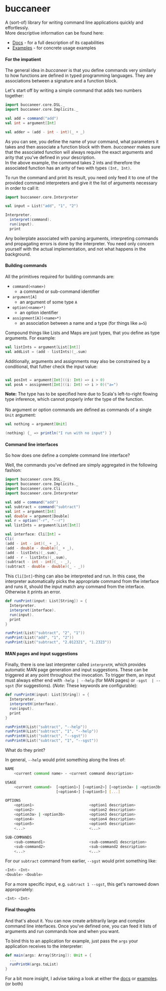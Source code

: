 buccaneer
=
A (sort-of) library for writing command line applications quickly and effortlessly. <br />
More descriptive information can be found here:
 * [Docs](docs/documentation.md) - for a full description of its capabilities
 * [Examples](src/main/scala/examples) - for concrete usage examples

#### For the impatient
The general idea in *buccaneer* is that you define commands very similarly to
how functions are defined in typed programming languages. They are associations between 
a signature and a function block.

Let's start off by writing a simple command that adds two numbers together:

```scala
import buccaneer.core.DSL._
import buccaneer.core.Implicits._

val add = command("add")
val int = argument[Int]

val adder = (add - int - int)(_ + _)
```
As you can see, you define the name of your command, what parameters it takes and then associate a 
function block with them. *buccaneer* makes sure that the associated function will always require 
the exact arguments and arity that you've defined in your description.  
In the above example, the command takes 2 ints and therefore the associated function has an arity of two 
with types `(Int, Int)`. 

To run the command and print its result, you need only feed it 
to one of the provided command interpreters and give it the list of arguments necessary in order
to call it:

```scala
import buccaneer.core.Interpreter

val input = List("add", "1", "2")

Interpreter.
  interpret(command).
  run(input).
  print
```
Any boilerplate associated with parsing arguments, interpreting commands and propagating errors is done
by the interpreter. You need only concern yourself with the actual implementation, and not what happens in the 
background.

#### Building commands 
All the primitives required for building commands are:
* `command(<name>)` 
    * a command or sub-command identifier
* `argument[A]` 
    * an argument of some type `A`
* `option(<name>*)` 
    * an option identifier
* `assignment[A](<name>*)` 
    * an association between a name and a type (for things like `a=5`)
    
Compound things like Lists and Maps are just types, that you define as type arguments. For example: 
```scala
val listInts = argument[List[Int]]
val addList = (add - listInts)(_.sum)
```

Additionally, arguments and assignments may also be constrained by a conditional, that futher check the input value: 
 ```scala
 
val posInt = argument[Int]((i: Int) => i > 0)
val posA = assignment[Int]((i: Int) => i > 0)("a=")
```
**Note:** The type has to be specified here due to Scala's left-to-right flowing type inference, which cannot properly infer
the type of the function. 
<br />
<br />
No argument or option commands are defined as commands of a single `Unit` argument:
```scala
val nothing = argument[Unit]

(nothing) {_ => println("I run with no input") }
```

#### Command line interfaces
So how does one define a complete command line interface?

Well, the commands you've defined are simply aggregated in the following fashion:

```scala
import buccaneer.core.DSL._
import buccaneer.core.Implicits._
import buccaneer.core.Cli
import buccaneer.core.Interpreter

val add = command("add")
val subtract = command("subtract")
val int = argument[Int]
val double = argument[Double]
val r = option("-r", "--r")
val listInts = argument[List[Int]]

val interface: Cli[Int] = 
Cli(
(add - int - int)(_ + _),
(add - double - double)(_ + _),
(add - listInts)(_.sum),
(add - r - listInts)(_.sum),
(subtract - int - int)(_ - _),
(subtract - double - double)(_ - _))
```
This `Cli[Int]`-thing can also be interpreted and run. 
In this case, the interpreter automatically picks the appropriate command 
from the interface and runs it, should the input match any command from the interface. Otherwise it prints an error.

```scala
def runPrint(input: List[String]) = {
  Interpreter.
  interpret(interface).
  run(input).
  print
}

runPrint(List("subtract", "2", "1"))
runPrint(List("add", "1", "2"))
runPrint(List("subtract", "2.012321", "1.2323"))
```
#### MAN pages and input suggestions
Finally, there is one last interpreter called `interpretH`, which provides automatic MAN page generation and
input suggestions. These can be triggered at any point throughout the invocation. To trigger them, an input 
must always either end with `-help | --help` (for MAN pages) or `-sgst  | --sgst` (for suggestions). 
(*Note*: These keywords are configurable): 
```scala
def runPrintH(input: List[String]) = {
  Interpreter.
  interpretH(interface).
  run(input).
  print
}

runPrintH(List("subtract", "--help"))
runPrintH(List("subtract", "1", "--help"))
runPrintH(List("subtract", "--sgst"))
runPrintH(List("subtract", "1", "--sgst"))
```

What do they print? 

In general, `--help` would print something along the lines of: <br />
```bash
NAME
    <current command name> - <current command description>

USAGE
    <current command>  [<option1>] [<option2>] [<option3a> | <option3b>]
                       [<option4>] [<option5>] [...]

OPTIONS
    <option1>                         <option1 description>
    <option2>                         <option2 description>
    <option3a> | <option3b>           <option3 description>
    <option4>                         <option4 description>
    <option5>                         <option5 description>
    <...>                             <...>
    
SUB-COMMANDS
    <sub-command1>                    <sub-command1 description>
    <sub-command2>                    <sub-command2 description>
    <...>                             <...>
```

For our `subtract` command from earlier, `--sgst` would print something like: <br />
```bash
<Int> <Int> 
<Double> <Double>
```
For a more specific input, e.g. `subtract 1 --sgst`, this get's narrowed down appropriately:
```bash
<Int> <Int>
```
#### Final thoughts
And that's about it.
You can now create arbitrarily large and complex command line interfaces. 
Once you've defined one, you can feed it lists of arguments and run commands how and
when you want. 
<br />

To bind this
to an application for example, just pass the `args` your application receives to the interpreter:
```scala
def main(args: Array[String]): Unit = {
  ...
  runPrintH(args.toList)
}
```
For a bit more insight, I advise taking a look at either the [docs](docs/documentation.md) or [examples](src/main/scala/examples). (or both)